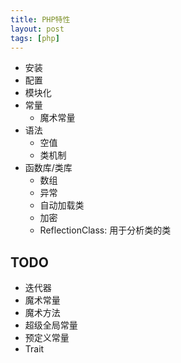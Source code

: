 ```yaml
---
title: PHP特性
layout: post
tags: [php]
---
```


* 安装
* 配置
* 模块化
* 常量
	* 魔术常量
* 语法
	* 空值
	* 类机制
* 函数库/类库
	* 数组
	* 异常
	* 自动加载类
	* 加密
	* ReflectionClass: 用于分析类的类

## TODO

* 迭代器
* 魔术常量
* 魔术方法
* 超级全局常量
* 预定义常量
* Trait